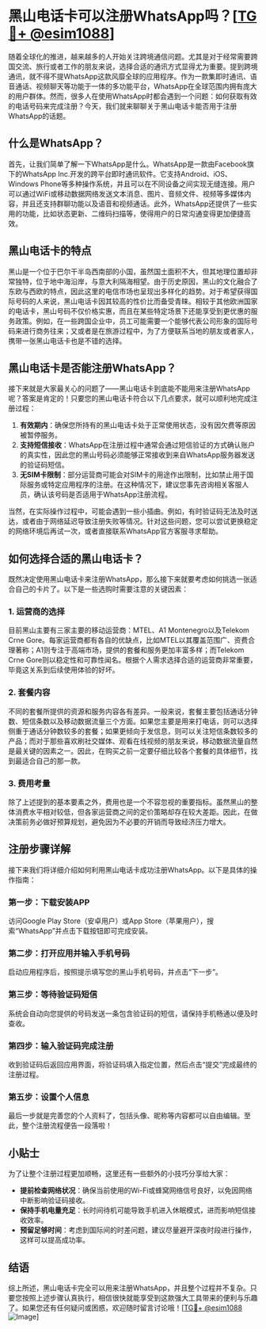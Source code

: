 # 黑山电话卡可以注册WhatsApp吗？[[TG💪+ @esim1088](https://t.me/s/esim1088)]

随着全球化的推进，越来越多的人开始关注跨境通信问题。尤其是对于经常需要跨国交流、旅行或者工作的朋友来说，选择合适的通讯方式显得尤为重要。提到跨境通讯，就不得不提WhatsApp这款风靡全球的应用程序。作为一款集即时通讯、语音通话、视频聊天等功能于一体的多功能平台，WhatsApp在全球范围内拥有庞大的用户群体。然而，很多人在使用WhatsApp时都会遇到一个问题：如何获取有效的电话号码来完成注册？今天，我们就来聊聊关于黑山电话卡能否用于注册WhatsApp的话题。

## 什么是WhatsApp？

首先，让我们简单了解一下WhatsApp是什么。WhatsApp是一款由Facebook旗下的WhatsApp Inc.开发的跨平台即时通讯软件。它支持Android、iOS、Windows Phone等多种操作系统，并且可以在不同设备之间实现无缝连接。用户可以通过WiFi或移动数据网络发送文本消息、图片、音频文件、视频等多媒体内容，并且还支持群聊功能以及语音和视频通话。此外，WhatsApp还提供了一些实用的功能，比如状态更新、二维码扫描等，使得用户的日常沟通变得更加便捷高效。

## 黑山电话卡的特点

黑山是一个位于巴尔干半岛西南部的小国，虽然国土面积不大，但其地理位置却非常独特，位于地中海沿岸，与意大利隔海相望。由于历史原因，黑山的文化融合了东欧与西欧的特点，因此这里的电信市场也呈现出多样化的趋势。对于希望获得国际号码的人来说，黑山电话卡因其较高的性价比而备受青睐。相较于其他欧洲国家的电话卡，黑山号码不仅价格实惠，而且在某些特定场景下还能享受到更优惠的服务政策。例如，在一些跨国企业中，员工可能需要一个能够代表公司形象的国际号码来进行商务往来；又或者是在旅游过程中，为了方便联系当地的朋友或者家人，携带一张黑山电话卡也是不错的选择。

## 黑山电话卡是否能注册WhatsApp？

接下来就是大家最关心的问题了——黑山电话卡到底能不能用来注册WhatsApp呢？答案是肯定的！只要您的黑山电话卡符合以下几点要求，就可以顺利地完成注册过程：

1. **有效期内**：确保您所持有的黑山电话卡处于正常使用状态，没有因欠费等原因被暂停服务。
2. **支持短信接收**：WhatsApp在注册过程中通常会通过短信验证的方式确认账户的真实性，因此您的黑山号码必须能够正常接收到来自WhatsApp服务器发送的验证码短信。
3. **无SIM卡限制**：部分运营商可能会对SIM卡的用途作出限制，比如禁止用于国际服务或特定应用程序的注册。在这种情况下，建议您事先咨询相关客服人员，确认该号码是否适用于WhatsApp注册流程。

当然，在实际操作过程中，可能会遇到一些小插曲。例如，有时验证码无法及时送达，或者由于网络延迟导致注册失败等情况。针对这些问题，您可以尝试更换稳定的网络环境后再试一次，或者直接联系WhatsApp官方客服寻求帮助。

## 如何选择合适的黑山电话卡？

既然决定使用黑山电话卡来注册WhatsApp，那么接下来就要考虑如何挑选一张适合自己的卡片了。以下是一些选购时需要注意的关键因素：

### 1. 运营商的选择
目前黑山主要有三家主要的移动运营商：MTEL、A1 Montenegro以及Telekom Crne Gore。每家运营商都有各自的优缺点，比如MTEL以其覆盖范围广、资费合理著称；A1则专注于高端市场，提供的套餐和服务更加丰富多样；而Telekom Crne Gore则以稳定性和可靠性闻名。根据个人需求选择合适的运营商非常重要，毕竟这关系到后续使用体验的好坏。

### 2. 套餐内容
不同的套餐所提供的资源和服务内容各有差异。一般来说，套餐主要包括通话分钟数、短信条数以及移动数据流量三个方面。如果您主要是用来打电话，则可以选择侧重于通话分钟数较多的套餐；如果更倾向于发信息，则可以关注短信条数较多的产品；而对于那些喜欢刷社交媒体、观看在线视频的朋友来说，移动数据流量自然是最关键的因素之一。因此，在购买之前一定要仔细比较各个套餐的具体细节，找到最适合自己的那一款。

### 3. 费用考量
除了上述提到的基本要素之外，费用也是一个不容忽视的重要指标。虽然黑山的整体消费水平相对较低，但各家运营商之间的定价策略却存在较大差距。因此，在做决策前务必做好预算规划，避免因为不必要的开销而导致经济压力增大。

## 注册步骤详解

接下来我们将详细介绍如何利用黑山电话卡成功注册WhatsApp。以下是具体的操作指南：

### 第一步：下载安装APP
访问Google Play Store（安卓用户）或App Store（苹果用户），搜索“WhatsApp”并点击下载按钮即可完成安装。

### 第二步：打开应用并输入手机号码
启动应用程序后，按照提示填写您的黑山手机号码，并点击“下一步”。

### 第三步：等待验证码短信
系统会自动向您提供的号码发送一条包含验证码的短信，请保持手机畅通以便及时查收。

### 第四步：输入验证码完成注册
收到验证码后返回应用界面，将验证码填入指定位置，然后点击“提交”完成最终的注册过程。

### 第五步：设置个人信息
最后一步就是完善您的个人资料了，包括头像、昵称等内容都可以自由编辑。至此，整个注册流程便告一段落啦！

## 小贴士

为了让整个注册过程更加顺畅，这里还有一些额外的小技巧分享给大家：

- **提前检查网络状况**：确保当前使用的Wi-Fi或蜂窝网络信号良好，以免因网络中断影响验证码接收。
- **保持手机电量充足**：长时间待机可能导致手机进入休眠模式，进而影响短信接收效率。
- **预留足够时间**：考虑到国际间的时差问题，建议尽量避开深夜时段进行操作，这样可以提高成功率。

## 结语

综上所述，黑山电话卡完全可以用来注册WhatsApp，并且整个过程并不复杂。只要您按照上述步骤认真执行，相信很快就能享受到这款强大工具带来的便利与乐趣了。如果您还有任何疑问或困惑，欢迎随时留言讨论哦！[[TG💪+ @esim1088](https://t.me/s/esim1088) ![Image](https://i.postimg.cc/4NQfJmqS/Snipaste-2025-05-13-00-14-12.png)]
